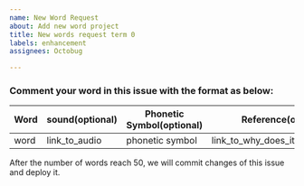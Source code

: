 ```yaml
---
name: New Word Request
about: Add new word project
title: New words request term 0
labels: enhancement
assignees: Octobug

---
```


### Comment your word in this issue with the format as below:

| Word | sound(optional) | Phonetic Symbol(optional) | Reference(optional) |
| - | - | - | - |
| word | link_to_audio | phonetic symbol | link_to_why_does_it_pronounce_so |

After the number of words reach 50, we will commit changes of this issue and deploy it.
